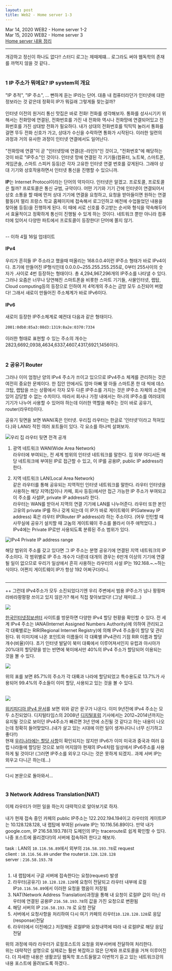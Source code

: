 ```yaml
---
layout: post
title: Web2 - Home server 1-3
---
```


Mar 14, 2020    WEB2 - Home server 1-2  
Mar 15, 2020    WEB2 - Home server 3  
[Home server 내용 정리](https://eunzihong.github.io/html-css/homeserver.html)  

----

개강하고 정신이 하나도 없다!! 스터디 로그는 제때제떄... 로그라도 써야 웹독학의 존재를 까먹지 않을 것 같다..   
<br>

### 1 IP 주소가 뭐에요? IP system의 개요  
"IP 추적", "IP 주소", ... 뻔하게 듣는 IP라는 단어. 대충 내 컴퓨터라던가 인터넷에 대한 정보라는 것 같은데 정확히 IP가 뭐길래 그렇게들 찾는걸까?  
<br>
인터넷 이전의 원거리 통신 맛집은 바로 전화! 전화를 생각해보자. 통화를 성사시기키 위해서는 전화망에 연결된, 전화번호를 가진 내 전화와 역시나 전화망에 연결되어있고 전화번호를 가진 상대방 전화가 필요하다. 내가 상대의 전화번호를 띡띡띡 눌러서 통화를 걸면 뚜두 전화 신호가 가고, 상대가 수신을 수락하면 통화가 시작된다. 이러한 일련의 과정과 거의 유사한 과정이 인터넷 연결에서도 일어난다.  
<br>
"전화망에 연결"이 곧 "인터넷망에 연결(온-라인!)"인 것이고, "전화번호"에 해당하는 것이 바로 "IP주소"인 것이다. 인터넷 망에 연결된 각 기기들(컴퓨터, 노트북, 스마트폰, 게임콘솔, 스마트 스피커 등등)은 각자 고유한 인터넷 연결 번호를 갖게된다. 그래야 상대 기기와 상호작용하면서 인터넷 통신을 진행할 수 있으니까.  
<br>
**IP**는 Internet Protocol이라는 단어의 약자이다. 인터넷은 알겠고. 프로토콜, 프로토콜은 뭘까?
 프로토콜은 통신 규범, 규약이다. 어떤 기기와 기기 간에 인터넷이 연결되어서 상호 소통을 할 때에 먼저 상대 기기에 연결을 요청하고, 요청을 받아들이면 원하는 연결 활동(저 멀리 프랑스 학교 홈페이지에 접속해서 로그인하고 예전에 수업들었던 내용을 찾아봄 등등)을 진행하게 된다. 이 때에 서로 신호를 주고받는 순서와 형식을 약속해두어서 효율적이고 정확하게 통신이 진행될 수 있게 하는 것이다. 네트워크 뿐만 아니라 컴퓨터에 있어서 다양한 파트에서 프로토콜이 등장한다! 단어에 쫄지 않기.  
<br>

-- 이하 4월 16일 업데이트 

#### IPv4
우리가 흔히들 IP 주소라고 했을때 떠올리는 168.0.0.4이런 IP주소 형태가 바로 IPv4이다. 초기에 만들어진 IP형식인데 0.0.0.0~255.255.255.255로, 0부터 255사이의 숫자가 .사이로 4번 등장하는 형태이다. 총 4,294,967,296개의 IP주소를 나타낼 수 있다. 그러나 요즘은 너무나 당연해진 스마트폰을 비롯한 스마트 기기들, 사물인터넷, 랩탑, Cloud computing등의 등장으로 인하여 저 4억개의 주소는 금방 모두 소진되어 버렸다! 그래서 새로이 만들어진 주소체계가 바로 IPv6이다.   

#### IPv6
새로이 등장한 IP주소체계로 예컨대 다음과 같은 형태이다.  
<br>
`2001:0db8:85a3:08d3:1319:8a2e:0370:7334`  
<br>
이러한 형태로 표현할 수 있는 주소의 개수는 2823,6692,0938,4634,6337,4607,4317,6921,1456이다.  
<br>

### 2 공유기 Router  

그러나 이미 엄청난 양의 IPv4 주소가 쓰이고 있으므로 IPv4주소 체계를 관리하는 것은 여전히 중요한 문제이다. 한 집안 안에서도 엄마 아빠 딸 아들 스마트폰 한 대 씩에 데스크탑, 랩탑을 쓰는 상황에서 각자 모두 다른 IP주소를 가지는 것은 IP주소 자체의 소진에 있어 감당할 수 없는 수치이다. 따라서 회사나 가정 내에서는 하나의 IP주소를 여러대의 기기가 나누어 사용할 수 있어야 하는데 이러한 역할을 해주는 것이 바로 공유기, router(라우터)이다.  

공유기 뒷면을 보면 WAN(혹은 인터넷. 우리집 라우터는 한글로 '인터넷'이라고 적혀있다.)와 LAN라 적힌 여러 포트들이 있다. 각 요소를 하나씩 살펴보자.  

![우리 집 라우터 뒷면 전격 공개](../images/router.jpg)

1. 광역 네트워크 WAN(Wide Area Network)  
라우터에 부여되는, 전 세계 범위의 인터넷 네트워크를 말한다. 집 외부 어디서든 해당 네트워크에 부여된 IP로 접근할 수 있고, 이 IP를 공용IP, public IP address라 한다. 

2. 지역 네트워크 LAN(Local Area Network)  
같은 라우터를 통해 공유되는 지역적인 인터넷 네트워크를 말한다. 라우터 인터넷을 사용하는 해당 지역(집이나 카페, 회사 등등)에서만 접근 가능한 IP 주소가 부여되고 이 주소를 사설IP, private IP address라 한다.  
라우터는 WAN를 받아서 지역의 연결 기기에 LAN를 나누어준다. 라우터 또한 본인 고유의 private IP를 하나 갖게 되는데 이 IP가 바로 게이트웨이 IP(Gateway IP address) 혹은 라우터 IP(Router IP address)라 하는 주소이다. (어우 인턴할 때 사무실에 공유기 설치할 때 고놈의 게이트웨이 주소를 몰라서 아주 애먹었다..)  
IPv4에는 Private IP로만 사용되도록 분류된 주소 범위가 있다.   

![IPv4 Private IP address range](../images/IPv4_private_range.jpg)  

해당 범위의 주소를 갖고 있다면 그 IP 주소는 분명 공유기에 연결된 지역 네트워크의 IP주소이다. 각 범위별로 IP 주소 개수가 다른데 대개의 경우는 6만개 이상의 기기에 연결될 일이 없으므로 우리가 일상에서 흔히 사용하는 라우터의 사설 IP는 192.168.~.~하는 식이다. 어쩐지 게이트웨이 IP가 항상 192 어쩌구더라니.  
<br>

------

++ 그런데 IPv4주소가 모두 소진되었다기엔 우리 주변에서 범용 IP주소가 넘나 팡팡파라바라팡팡팡 쓰이고 있지 않은가? 해서 직접 찾아보았다! (그냥 재미로...)  

[![](../images/rir_ipv4.jpg)](https://한국인터넷정보센터.한국/jsp/infoboard/stats/landCurrent.jsp)  

[한국인터넷정보센터](https://한국인터넷정보센터.한국/jsp/infoboard/stats/landCurrent.jsp) 사이트를 방문하면 다양한 IPv4 할당 현황을 확인할 수 있다. 전 세계 IPv4 주소는 IANA(Internet Assigned Numbers Authority)에 의하여 관리되고 각 대륙별로는 RIR(Regional Internet Registry)에 의해 IPv4 주소들이 할당 및 관리된다. 위 이미지에 나온 포인트와 이름들이 각 대륙별 IPv4관리 기점 RIR 이름과 할당 개수(비율)이다. 초기 인터넷 발달이 북미 대륙에서 이루어져서인지 유럽과 아시아가 20%대의 할당량을 받는 반면에 북미에서만 40%의 IPv4 주소가 할당되어 이용되는 것을 볼 수 있다.  

[![](../images/allocated_IPv4.jpg)](https://한국인터넷정보센터.한국/jsp/infoboard/stats/totalCurrent.jsp)  

위의 표를 보면 85.7%의 주소가 각 대륙과 나라에 할당되었고 특수용도로 13.7%가 사용되어 99.4%의 주소들이 이미 할당, 사용되고 있는 것을 볼 수 있다.  
<br>

 [![](../images/wiki_ipv4_ranout.jpg)](https://ko.wikipedia.org/wiki/IPv4)  

[위키피디아 IPv4 문서](https://ko.wikipedia.org/wiki/IPv4)를 보면 위와 같은 문구가 나온다. 이미 9년전에 IPv4 주소는 모두 소진되었다. 디지털타임스의 2008년 [디지털포럼](http://www.dt.co.kr/contents.html?article_no=2008082002012269686001) 기사에서는 2012~2014년까지는 유지될 것으로 보이던 IPv4주소가 빠르면 3년 안에 소진될 것 같다고 하는 내용이 나오는데 정확히 들어맞았다..(내가 살고 있는 시대에 이런 일이 생겨나다니 너무 신기하고 좋다!!)  
현재 [우리나라에는 할당 사항](https://한국인터넷정보센터.한국/jsp/infoboard/stats/counIpv6Add.jsp)이 확인되지는 않지만 IPv6가 이미 미국과 중국과 여러 유럽 나라들에 할당된 것으로 보아 머지않아 현재의 IPv4처럼 일상에서 IPv6주소를 사용하게 될 것이다! (그러면 IP주소를 외우고 다니는 것은 못하게 되겠지.. 과제 서버 IP는 외우고 다니곤 하는데...)

-------

다시 본문으로 돌아와서...  
<br>

### 3 Network Address Translation(NAT)   

이제 라우터가 어떤 일을 하는지 대략적으로 알아보기로 하자.   
<br>
내가 현재 접속 중인 카페의 public IP주소는 122.202.194.194이고 라우터의 게이트IP는 10.128.128.128, 내 랩탑에 부여된 private IP는 10.116.56.89이다. 만약 내가 google.com, IP 216.58.193.78(각 도메인의 IP는 traceroute로 쉽게 확인할 수 있다. 나중 포스트에 올리겠다!)의 서버에 접속하려 한다고 해보자.  

task : LAN의 `10.116.56.89`에서 외부의 `216.58.193.78`로 request  
client : `10.116.56.89` under the router`10.128.128.128`  
server : `216.58.193.78`  
<br>

1. 내 랩탑에서 구글 서버에 접속한다는 요청(request) 발생
2. 라우터(공유기) `10.128.128.128`에 요청이 전달되고 라우터 내부에 로컬IP`10.116.56.89`에서 이러한 요청을 했음이 저장됨
3. NAT(Network Address Translation)과정을 통해 내 요청이 로컬IP 값이 아닌 라우터에 연결된 공용IP `216.58.193.78`의 값을 가진 요청으로 변환됨
4. 해당 서버의 IP `216.58.193.78` 로 요청 전달
5. 서버에서 요청사항을 처리하여 다시 여기 카페의 라우터`10.128.128.128`로 응답(response)전달
6. 라우터에서 이전에(2.) 저장해둔 로컬IP와 요청내역에 따라 내 로컬IP로 해당 응답 전달

위의 과정에 따라 라우터가 로컬호스트의 요청을 외부서버에 전달하여 처리한다.  
위는 대략적인 설명으로 실제로는 훨씬 복잡하고 많은 단계와 프로토콜을 거쳐 이루어진다. 더 자세한 내용은 생활코딩 웹독학 포스트들말고 이번학기 듣고 있는 네트워크강의 내용 포스트에 올려보도록 하겠다..    
<br>
<br>